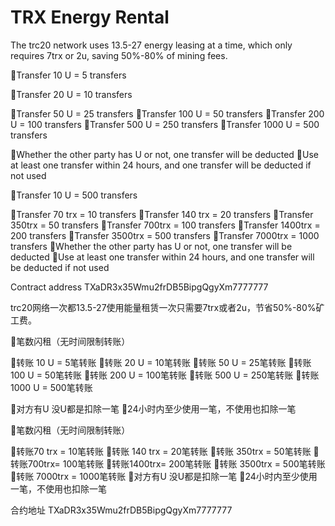 # TRX Energy Rental
The trc20 network uses 13.5-27 energy leasing at a time, which only requires 7trx or 2u, saving 50%-80% of mining fees.

🔋Transfer 10 U = 5 transfers

🔸Transfer 20 U = 10 transfers

🔸Transfer 50 U = 25 transfers
🔸Transfer 100 U = 50 transfers
🔸Transfer 200 U = 100 transfers
🔸Transfer 500 U = 250 transfers
🔸Transfer 1000 U = 500 transfers

🔺Whether the other party has U or not, one transfer will be deducted
🔺Use at least one transfer within 24 hours, and one transfer will be deducted if not used

🔋Transfer 10 U = 500 transfers

🔸Transfer 70 trx = 10 transfers
🔸Transfer 140 trx = 20 transfers
🔸Transfer 350trx = 50 transfers
🔸Transfer 700trx = 100 transfers
🔸Transfer 1400trx = 200 transfers
🔸Transfer 3500trx = 500 transfers
🔸Transfer 7000trx = 1000 transfers
🔺Whether the other party has U or not, one transfer will be deducted
🔺Use at least one transfer within 24 hours, and one transfer will be deducted if not used

Contract address TXaDR3x35Wmu2frDB5BipgQgyXm7777777

trc20网络一次都13.5-27使用能量租赁一次只需要7trx或者2u，节省50%-80%矿工费。


🔋笔数闪租（无时间限制转账）

🔸转账 10 U = 5笔转账
🔸转账 20 U = 10笔转账
🔸转账 50 U = 25笔转账
🔸转账 100 U = 50笔转账
🔸转账 200 U = 100笔转账
🔸转账 500 U = 250笔转账
🔸转账 1000 U = 500笔转账

🔺对方有U 没U都是扣除一笔
🔺24小时内至少使用一笔，不使用也扣除一笔


🔋笔数闪租（无时间限制转账）

🔸转账70 trx = 10笔转账
🔸转账 140 trx = 20笔转账
🔸转账 350trx = 50笔转账
🔸转账700trx= 100笔转账
🔸转账1400trx= 200笔转账
🔸转账 3500trx = 500笔转账
🔸转账 7000trx = 1000笔转账
🔺对方有U 没U都是扣除一笔
🔺24小时内至少使用一笔，不使用也扣除一笔


合约地址 TXaDR3x35Wmu2frDB5BipgQgyXm7777777
